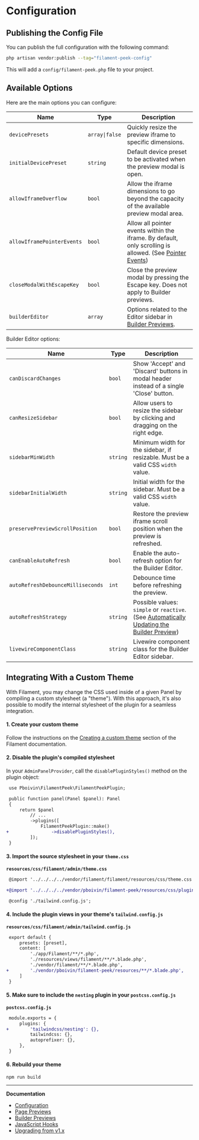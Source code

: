 # Configuration

## Publishing the Config File

You can publish the full configuration with the following command:

```bash
php artisan vendor:publish --tag="filament-peek-config"
```

This will add a `config/filament-peek.php` file to your project.

## Available Options

Here are the main options you can configure:

| Name | Type | Description |
|---|---|---|
| `devicePresets` | `array\|false` | Quickly resize the preview iframe to specific dimensions. |
| `initialDevicePreset` | `string` | Default device preset to be activated when the preview modal is open. |
| `allowIframeOverflow` | `bool` | Allow the iframe dimensions to go beyond the capacity of the available preview modal area. |
| `allowIframePointerEvents` | `bool` | Allow all pointer events within the iframe. By default, only scrolling is allowed. (See [Pointer Events](./page-previews.md#preview-pointer-events)) |
| `closeModalWithEscapeKey` | `bool` | Close the preview modal by pressing the Escape key. Does not apply to Builder previews. |
| `builderEditor` | `array` | Options related to the Editor sidebar in [Builder Previews](./builder-previews.md). |

Builder Editor options:

| Name | Type | Description |
|---|---|---|
| `canDiscardChanges` | `bool` | Show 'Accept' and 'Discard' buttons in modal header instead of a single 'Close' button. |
| `canResizeSidebar` | `bool` | Allow users to resize the sidebar by clicking and dragging on the right edge. |
| `sidebarMinWidth` | `string` | Minimum width for the sidebar, if resizable. Must be a valid CSS `width` value. |
| `sidebarInitialWidth` | `string` | Initial width for the sidebar. Must be a valid CSS `width` value. |
| `preservePreviewScrollPosition` | `bool` | Restore the preview iframe scroll position when the preview is refreshed. |
| `canEnableAutoRefresh` | `bool` | Enable the auto-refresh option for the Builder Editor. |
| `autoRefreshDebounceMilliseconds` | `int` | Debounce time before refreshing the preview. |
| `autoRefreshStrategy` | `string` | Possible values: `simple` or `reactive`. (See [Automatically Updating the Builder Preview](./builder-previews.md#preview-auto-refresh)) |
| `livewireComponentClass` | `string` | Livewire component class for the Builder Editor sidebar. |

## Integrating With a Custom Theme

With Filament, you may change the CSS used inside of a given Panel by compiling a custom stylesheet (a "theme"). With this approach, it's also possible to modify the internal stylesheet of the plugin for a seamless integration.

#### 1. Create your custom theme

Follow the instructions on the [Creating a custom theme](https://filamentphp.com/docs/3.x/panels/themes#creating-a-custom-theme) section of the Filament documentation.

#### 2. Disable the plugin's compiled stylesheet

In your `AdminPanelProvider`, call the `disablePluginStyles()` method on the plugin object:

```diff
 use Pboivin\FilamentPeek\FilamentPeekPlugin;

 public function panel(Panel $panel): Panel
 {
     return $panel
         // ...
         ->plugins([
             FilamentPeekPlugin::make()
+                ->disablePluginStyles(),
         ]);
 }
```

#### 3. Import the source stylesheet in your `theme.css`

**`resources/css/filament/admin/theme.css`**
```diff
 @import '../../../../vendor/filament/filament/resources/css/theme.css';

+@import '../../../../vendor/pboivin/filament-peek/resources/css/plugin.css';

 @config './tailwind.config.js';
```

#### 4. Include the plugin views in your theme's `tailwind.config.js`

**`resources/css/filament/admin/tailwind.config.js`**
```diff
 export default {
     presets: [preset],
     content: [
         './app/Filament/**/*.php',
         './resources/views/filament/**/*.blade.php',
         './vendor/filament/**/*.blade.php',
+        './vendor/pboivin/filament-peek/resources/**/*.blade.php',
     ]
 }
```

#### 5. Make sure to include the `nesting` plugin in your `postcss.config.js`

**`postcss.config.js`**
```diff
 module.exports = {
     plugins: {
+        'tailwindcss/nesting': {},
         tailwindcss: {},
         autoprefixer: {},
     },
 }
```

#### 6. Rebuild your theme

```
npm run build
```

---

**Documentation**

<!-- BEGIN_TOC -->

- [Configuration](./configuration.md)
- [Page Previews](./page-previews.md)
- [Builder Previews](./builder-previews.md)
- [JavaScript Hooks](./javascript-hooks.md)
- [Upgrading from v1.x](./upgrade-guide.md)

<!-- END_TOC -->
